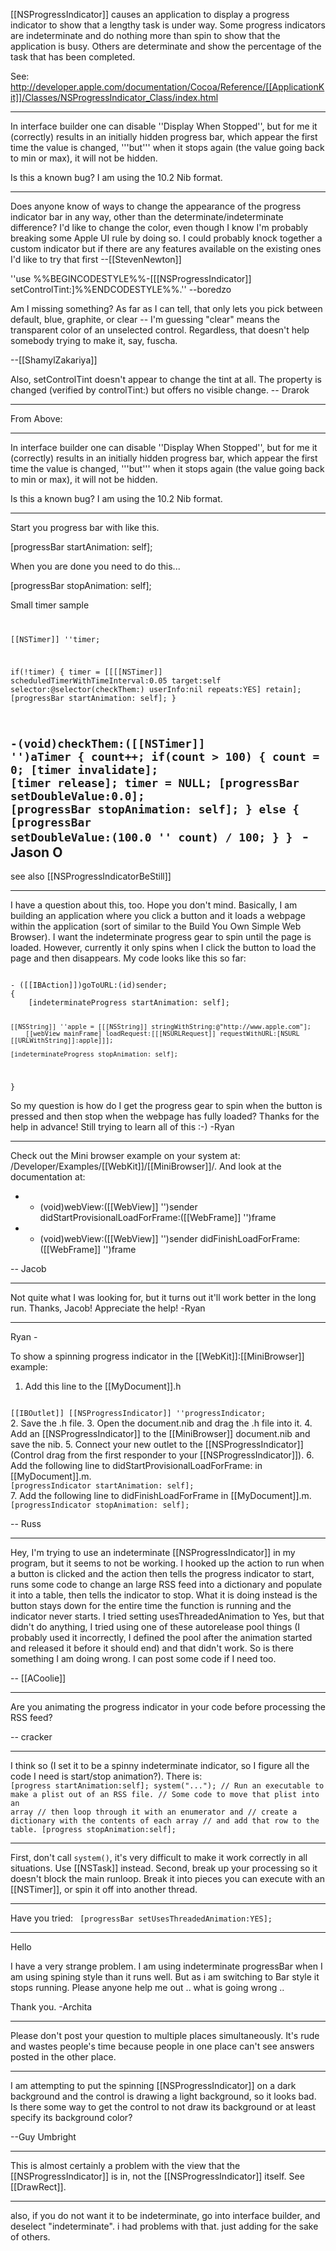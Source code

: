 [[NSProgressIndicator]] causes an application to display a progress indicator to show that a lengthy task is under way. Some progress indicators are indeterminate and do nothing more than spin to show that the application is busy. Others are determinate and show the percentage of the task that has been completed.
  
See: http://developer.apple.com/documentation/Cocoa/Reference/[[ApplicationKit]]/Classes/NSProgressIndicator_Class/index.html

----

In interface builder one can disable ''Display When Stopped'', but for me it (correctly) results in an initially hidden progress bar, which appear the first time the value is changed, '''but''' when it stops again (the value going back to min or max), it will not be hidden.

Is this a known bug? I am using the 10.2 Nib format.

----
Does anyone know of ways to change the appearance of the progress indicator bar in any way, other than the determinate/indeterminate difference?  I'd like to change the color, even though I know I'm probably breaking some Apple UI rule by doing so.  I could probably knock together a custom indicator but if there are any features available on the existing ones I'd like to try that first --[[StevenNewton]]

''use %%BEGINCODESTYLE%%-[[[NSProgressIndicator]] setControlTint:]%%ENDCODESTYLE%%.'' --boredzo

Am I missing something? As far as I can tell, that only lets you pick between default, blue, graphite, or clear --  I'm guessing "clear" means the transparent color of an unselected control. Regardless, that doesn't help somebody trying to make it, say, fuscha.

--[[ShamylZakariya]]

Also, setControlTint doesn't appear to change the tint at all. The property is changed (verified by controlTint:) but offers no visible change.
-- Drarok

----

From Above:

--------------------------------

In interface builder one can disable ''Display When Stopped'', but for me it (correctly) results in an initially hidden progress bar, which appear the first time the value is changed, '''but''' when it stops again (the value going back to min or max), it will not be hidden.

Is this a known bug? I am using the 10.2 Nib format. 

--------------------------------

Start you progress bar with like this.

[progressBar startAnimation: self];

When you are done you need to do this...

[progressBar stopAnimation: self];


Small timer sample
<code>

[[NSTimer]] ''timer;

if(!timer)
{
     timer = [[[[NSTimer]] scheduledTimerWithTimeInterval:0.05 
                     target:self selector:@selector(checkThem:) 
                     userInfo:nil repeats:YES] retain];
	[progressBar startAnimation: self];
}

-(void)checkThem:([[NSTimer]] '')aTimer
{
	count++;
	if(count > 100)
	{
		count = 0;
		[timer invalidate];
		[timer release];
		timer = NULL;
		[progressBar setDoubleValue:0.0];
		[progressBar stopAnimation: self];
	}
	else
	{
		[progressBar setDoubleValue:(100.0 '' count) / 100;
	}
}
</code> 
-Jason O
----

see also [[NSProgressIndicatorBeStill]]


----

I have a question about this, too.  Hope you don't mind.  Basically, I am building an application where you click a button and it loads a webpage within the application (sort of similar to the Build You Own Simple Web Browser).  I want the indeterminate progress gear to spin until the page is loaded.  However, currently it only spins when I click the button to load the page and then disappears.  My code looks like this so far:

<code>
- ([[IBAction]])goToURL:(id)sender;
{	
	[indeterminateProgress startAnimation: self];

	[[NSString]] ''apple = [[[NSString]] stringWithString:@"http://www.apple.com"];
		[[webView mainFrame] loadRequest:[[[NSURLRequest]] requestWithURL:[NSURL [[URLWithString]]:apple]]];

	[indeterminateProgress stopAnimation: self];
}
</code>

So my question is how do I get the progress gear to spin when the button is pressed and then stop when the webpage has fully loaded?  Thanks for the help in advance!  Still trying to learn all of this :-) 
-Ryan

----

Check out the Mini browser example on your system at: /Developer/Examples/[[WebKit]]/[[MiniBrowser]]/. And look at the documentation at:


* - (void)webView:([[WebView]] '')sender didStartProvisionalLoadForFrame:([[WebFrame]] '')frame
* - (void)webView:([[WebView]] '')sender didFinishLoadForFrame:([[WebFrame]] '')frame


-- Jacob

----

Not quite what I was looking for, but it turns out it'll work better in the long run.  Thanks, Jacob!  Appreciate the help! -Ryan

----

Ryan - 

To show a spinning progress indicator in the [[WebKit]]:[[MiniBrowser]] example:
1. Add this line to the [[MyDocument]].h
<code>
[[IBOutlet]] [[NSProgressIndicator]] ''progressIndicator;
</code>
2. Save the .h file.
3. Open the document.nib and drag the .h file into it.
4. Add an [[NSProgressIndicator]] to the [[MiniBrowser]] document.nib and save the nib.
5. Connect your new outlet to the [[NSProgressIndicator]] (Control drag from the first responder to your [[NSProgressIndicator]]).
6. Add the following line to didStartProvisionalLoadForFrame: in [[MyDocument]].m.
<code>
[progressIndicator startAnimation: self];
</code>
7. Add the following line to didFinishLoadForFrame in [[MyDocument]].m. 
<code>
[progressIndicator stopAnimation: self];
</code>

-- Russ

----

Hey, I'm trying to use an indeterminate [[NSProgressIndicator]] in my program, but it seems to not be working. I hooked up the action to run when a button is clicked and the action then tells the progress indicator to start, runs some code to change an large RSS feed into a dictionary and populate it into a table, then tells the indicator to stop. What it is doing instead is the button stays down for the entire time the function is running and the indicator never starts. I tried setting usesThreadedAnimation to Yes, but that didn't do anything, I tried using one of these autorelease pool things (I probably used it incorrectly, I defined the pool after the animation started and released it before it should end) and that didn't work. So is there something I am doing wrong. I can post some code if I need too.

-- [[ACoolie]]

----
Are you animating the progress indicator in your code before processing the RSS feed?

-- cracker

----
I think so (I set it to be a spinny indeterminate indicator, so I figure all the code I need is start/stop animation?). There is:
<code>
[progress startAnimation:self];
system("..."); // Run an executable to make a plist out of an RSS file.
// Some code to move that plist into an array
// then loop through it with an enumerator and
// create a dictionary with the contents of each array
// and add that row to the table.
[progress stopAnimation:self];
</code>

----
First, don't call <code>system()</code>, it's very difficult to make it work correctly in all situations. Use [[NSTask]] instead. Second, break up your processing so it doesn't block the main runloop. Break it into pieces you can execute with an [[NSTimer]], or spin it off into another thread.

----
Have you tried:
<code>
[progressBar setUsesThreadedAnimation:YES];
</code>

----

Hello

I have a very strange problem. I am using indeterminate progressBar when I am using spining style than it runs well. But as i am switching to Bar style it stops running. Please anyone help me out .. what is going wrong ..

Thank you.
-Archita

----
Please don't post your question to multiple places simultaneously. It's rude and wastes people's time because people in one place can't see answers posted in the other place.

----
I am attempting to put the spinning [[NSProgressIndicator]] on a dark background and the control is drawing a light background, so it looks bad.  Is there some way to get the control to not draw its background or at least specify its background color?

--Guy Umbright

----
This is almost certainly a problem with the view that the [[NSProgressIndicator]] is in, not the [[NSProgressIndicator]] itself. See [[DrawRect]].

----
also, if you do not want it to be indeterminate, go into interface builder, and deselect "indeterminate". i had problems with that. just adding for the sake of others.